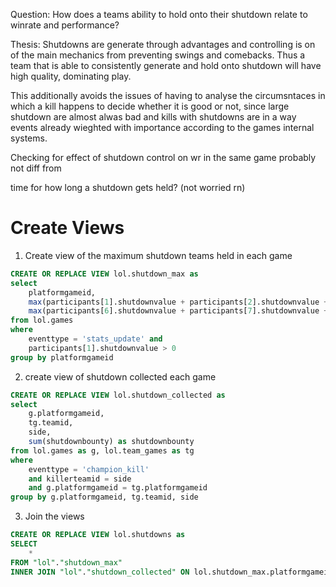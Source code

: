 Question:
How does a teams ability to hold onto their shutdown relate to winrate and performance?

Thesis: Shutdowns are generate through advantages and controlling is on of the main mechanics from preventing swings and comebacks. Thus a team that is able to consistently generate and hold onto shutdown will have high quality, dominating play.

This additionally avoids the issues of having to analyse the circumsntaces in which a kill happens to decide whether it is good or not, since large shutdown are almost alwas bad and kills with shutdowns are in a way events already wieghted with importance according to the games internal systems.



Checking for effect of shutdown control on wr in the same game probably not diff from 

time for how long a shutdown gets held? (not worried rn)


# Create Views

1. Create view of the maximum shutdown teams held in each game
```sql
CREATE OR REPLACE VIEW lol.shutdown_max as
select 
    platformgameid,
    max(participants[1].shutdownvalue + participants[2].shutdownvalue + participants[3].shutdownvalue + participants[4].shutdownvalue + participants[5].shutdownvalue )as BlueTeamShutdown,
    max(participants[6].shutdownvalue + participants[7].shutdownvalue + participants[8].shutdownvalue + participants[9].shutdownvalue + participants[10].shutdownvalue) as RedTeamShutdown
from lol.games
where
    eventtype = 'stats_update' and 
    participants[1].shutdownvalue > 0
group by platformgameid
```

2. create view of shutdown collected each game
```sql
CREATE OR REPLACE VIEW lol.shutdown_collected as
select
    g.platformgameid,
    tg.teamid,
    side,
    sum(shutdownbounty) as shutdownbounty
from lol.games as g, lol.team_games as tg
where
    eventtype = 'champion_kill'
    and killerteamid = side
    and g.platformgameid = tg.platformgameid
group by g.platformgameid, tg.teamid, side
```

3. Join the views

```sql create_gold_diff_wins.sql
CREATE OR REPLACE VIEW lol.shutdowns as
SELECT 
    *
FROM "lol"."shutdown_max"
INNER JOIN "lol"."shutdown_collected" ON lol.shutdown_max.platformgameid=lol.shutdown_collected.platformgameid
```
